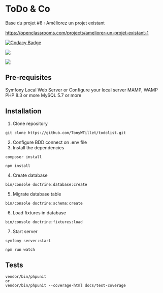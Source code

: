 ToDo & Co
========

Base du projet #8 : Améliorez un projet existant

https://openclassrooms.com/projects/ameliorer-un-projet-existant-1

[![Codacy Badge](https://app.codacy.com/project/badge/Grade/69b2b40165e64ccdaa074b8fc61e0934)](https://app.codacy.com/gh/TonyWTillet/todolist/dashboard?utm_source=gh&utm_medium=referral&utm_content=&utm_campaign=Badge_grade)

<a href="https://codeclimate.com/github/TonyWTillet/todolist/maintainability"><img src="https://api.codeclimate.com/v1/badges/660ecc5dfa4888614a73/maintainability" /></a>

<a href="https://codeclimate.com/github/TonyWTillet/todolist/test_coverage"><img src="https://api.codeclimate.com/v1/badges/660ecc5dfa4888614a73/test_coverage" /></a>

## Pre-requisites
Symfony Local Web Server or Configure your local server MAMP, WAMP
PHP 8.3 or more
MySQL 5.7 or more

## Installation
1. Clone repository
```
git clone https://github.com/TonyWTillet/todolist.git
```

2. Configure BDD connect on .env file
3. Install the dependencies
```
composer install
```
```
npm install
```

4. Create database
```
bin/console doctrine:database:create
```

5. Migrate database table
```
bin/console doctrine:schema:create
```

6. Load fixtures in database
```
bin/console doctrine:fixtures:load
```

7. Start server
```
symfony server:start
```
```
npm run watch
```

## Tests
```
vendor/bin/phpunit
or
vendor/bin/phpunit --coverage-html docs/test-coverage
```